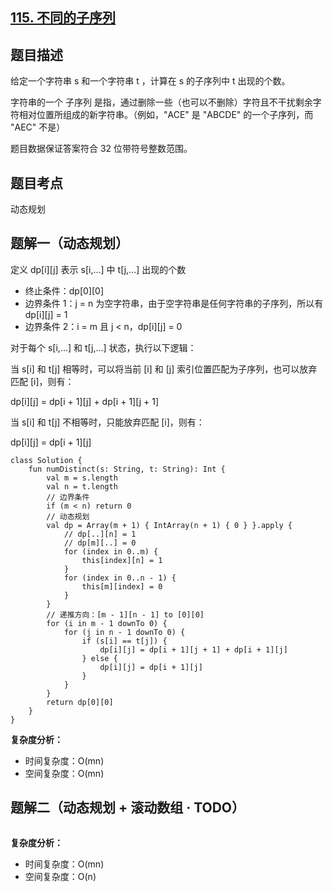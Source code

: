 ## [115. 不同的子序列](https://leetcode.cn/problems/distinct-subsequences/description/)

## 题目描述

给定一个字符串 s 和一个字符串 t ，计算在 s 的子序列中 t 出现的个数。

字符串的一个 子序列 是指，通过删除一些（也可以不删除）字符且不干扰剩余字符相对位置所组成的新字符串。（例如，"ACE" 是 "ABCDE" 的一个子序列，而 "AEC" 不是）

题目数据保证答案符合 32 位带符号整数范围。

## 题目考点

动态规划

## 题解一（动态规划）

定义 dp[i][j] 表示 s[i,...] 中 t[j,...] 出现的个数

- 终止条件：dp[0][0]
- 边界条件 1：j = n 为空字符串，由于空字符串是任何字符串的子序列，所以有 dp[i][j] = 1
- 边界条件 2：i = m 且 j < n，dp[i][j] = 0

对于每个 s[i,...] 和 t[j,...] 状态，执行以下逻辑：

当 s[i] 和 t[j] 相等时，可以将当前 [i] 和 [j] 索引位置匹配为子序列，也可以放弃匹配 [i]，则有：

dp[i][j] = dp[i + 1][j] + dp[i + 1][j + 1]

当 s[i] 和 t[j] 不相等时，只能放弃匹配 [i]，则有：

dp[i][j] = dp[i + 1][j]

```
class Solution {
    fun numDistinct(s: String, t: String): Int {
        val m = s.length
        val n = t.length
        // 边界条件
        if (m < n) return 0
        // 动态规划
        val dp = Array(m + 1) { IntArray(n + 1) { 0 } }.apply {
            // dp[..][n] = 1
            // dp[m][..] = 0
            for (index in 0..m) {
                this[index][n] = 1
            }
            for (index in 0..n - 1) {
                this[m][index] = 0
            }
        }
        // 递推方向：[m - 1][n - 1] to [0][0]
        for (i in m - 1 downTo 0) {
            for (j in n - 1 downTo 0) {
                if (s[i] == t[j]) {
                    dp[i][j] = dp[i + 1][j + 1] + dp[i + 1][j]
                } else {
                    dp[i][j] = dp[i + 1][j]
                }
            }
        }
        return dp[0][0]
    }
}
```

**复杂度分析：**

- 时间复杂度：O(mn)
- 空间复杂度：O(mn) 

## 题解二（动态规划 + 滚动数组 · TODO）

```
```

**复杂度分析：**

- 时间复杂度：O(mn)
- 空间复杂度：O(n) 
